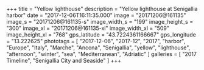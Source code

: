 +++
title = "Yellow lighthouse"
description = "Yellow lighthouse at Senigallia harbor"
date = "2017-12-06T16:11:35.000"
image = "20171206@161135"
image_s = "20171206@161135-s"
image_width_s = "199"
image_height_s = "300"
image_xl = "20171206@161135-xl"
image_width_xl = "509"
image_height_xl = "768"
gps_latitude = "43.7224361166667"
gps_longitude = "13.222625"
phototags = [ "2017-12-06", "2017-12", "2017", "harbor", "Europe", "Italy", "Marche", "Ancona", "Senigallia", "yellow", "lighthouse", "afternoon", "winter", "sea", "Mediterranean", "Adriatic" ]
galleries = [ "2017 Timeline", "Senigallia City and Seaside" ]
+++
